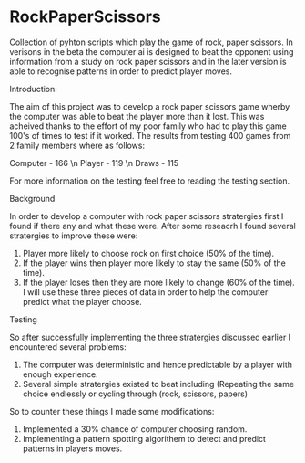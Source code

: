 # RockPaperScissors
Collection of pyhton scripts which play the game of rock, paper scissors. In verisons in the beta the computer ai is designed to beat the opponent using information from a study on rock paper scissors and in the later version is able to recognise patterns in order to predict player moves. 

Introduction:

The aim of this project was to develop a rock paper scissors game wherby the computer was able to beat the player more than it lost.
This was acheived thanks to the effort of my poor family who had to play this game 100's of times to test if it worked.
The results from testing 400 games from 2 family members where as follows:

Computer - 166
\n Player - 119 
\n Draws - 115 

For more information on the testing feel free to reading the testing section.

Background

In order to develop a computer with rock paper scissors stratergies first I found if there any and what these were. After some reseacrh I found several stratergies to improve these were:
1. Player more likely to choose rock on first choice (50% of the time).
2. If the player wins then player more likely to stay the same (50% of the time).
3. If the player loses then they are more likely to change (60% of the time).
I will use these three pieces of data in order to help the computer predict what the player choose.

Testing 

So after successfully implementing the three stratergies discussed earlier I encountered several problems:
1. The computer was deterministic and hence predictable by a player with enough experience.
2. Several simple stratergies existed to beat including (Repeating the same choice endlessly or cycling through (rock, scissors, papers)

So to counter these things I made some modifications:
1. Implemented a 30% chance of computer choosing random.
2. Implementing a pattern spotting algorithem to detect and predict patterns in players moves.




